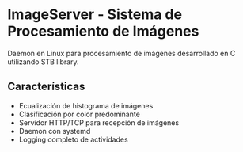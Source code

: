 # ImageServer - Sistema de Procesamiento de Imágenes

Daemon en Linux para procesamiento de imágenes desarrollado en C utilizando STB library.

## Características

- Ecualización de histograma de imágenes
- Clasificación por color predominante
- Servidor HTTP/TCP para recepción de imágenes
- Daemon con systemd
- Logging completo de actividades
